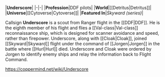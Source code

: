 |**Underscore**|
|-|-|
|**Profession**|DDF pilots|
|**World**|[[Detritus\|Detritus]]|
|**Universe**|[[Cytoverse\|Cytoverse]]|
|**Featured In**|*Skyward (series)*|

Callsign **Underscore** is a scout from Ranger flight in the [[DDF\|DDF]]. He is the eighth member of his flight and flies a [[Val-class\|Val-class]] reconnaissance ship, which is designed for scanner avoidance and speed, rather than firepower.
Underscore, along with [[Cloak\|Cloak]], joined [[Skyward\|Skyward]] flight under the command of [[Jorgen\|Jorgen]] in the battle where [[Hurl\|Hurl]] died. Underscore and Cloak were ordered by Jorgen to identify enemy ships and relay the information back to Flight Command.



https://coppermind.net/wiki/Underscore